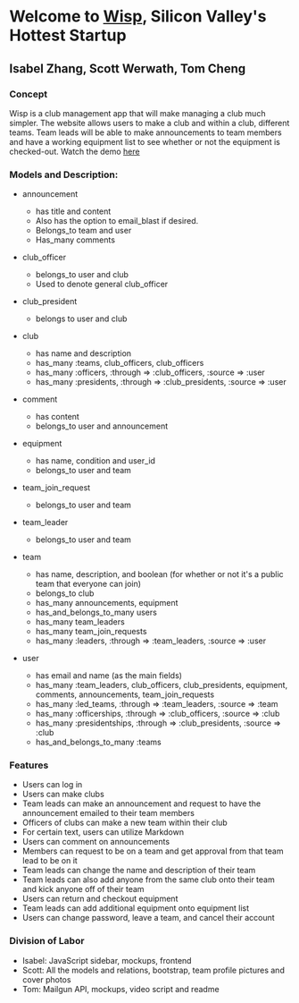 # Welcome to [Wisp](http://wisp.herokuapp.com), Silicon Valley's Hottest Startup
## Isabel Zhang, Scott Werwath, Tom Cheng

### Concept
Wisp is a club management app that will make managing a club much simpler. The website allows users to make a club and within a club, different teams. Team leads will be able to make announcements to team members and have a working equipment list to see whether or not the equipment is checked-out. Watch the demo [here](https://www.youtube.com/watch?v=iQdunC-BqB8)

### Models and Description:

- announcement
  - has title and content
  - Also has the option to email_blast if desired.
  - Belongs_to team and user
  - Has_many comments


- club_officer
  - belongs_to user and club
  - Used to denote general club_officer

- club_president
  - belongs to user and club

- club
  - has name and description
  - has_many :teams, club_officers, club_officers
  - has_many :officers, :through => :club_officers, :source => :user
  - has_many :presidents, :through => :club_presidents, :source => :user

- comment
  - has content
  - belongs_to user and announcement

- equipment
  - has name, condition and user_id
  - belongs_to user and team

- team_join_request
  - belongs_to user and team

- team_leader
  - belongs_to user and team

- team
  - has name, description, and boolean (for whether or not it's a public team that everyone can join)
  - belongs_to club
  - has_many announcements, equipment
  - has_and_belongs_to_many users
  - has_many team_leaders
  - has_many team_join_requests
  - has_many :leaders, :through => :team_leaders, :source => :user

- user
  - has email and name (as the main fields)
  - has_many :team_leaders, club_officers, club_presidents, equipment, comments, announcements, team_join_requests
  - has_many :led_teams, :through => :team_leaders, :source => :team
  - has_many :officerships, :through => :club_officers, :source => :club
  - has_many :presidentships, :through => :club_presidents, :source => :club
  - has_and_belongs_to_many :teams

### Features
- Users can log in
- Users can make clubs
- Team leads can make an announcement and request to have the announcement emailed to their team members
- Officers of clubs can make a new team within their club
- For certain text, users can utilize Markdown
- Users can comment on announcements
- Members can request to be on a team and get approval from that team lead to be on it
- Team leads can change the name and description of their team
- Team leads can also add anyone from the same club onto their team and kick anyone off of their team
- Users can return and checkout equipment
- Team leads can add additional equipment onto equipment list
- Users can change password, leave a team, and cancel their account

### Division of Labor
- Isabel: JavaScript sidebar, mockups, frontend
- Scott: All the models and relations, bootstrap, team profile pictures and cover photos
- Tom: Mailgun API, mockups, video script and readme

